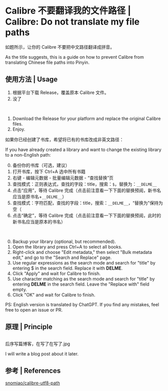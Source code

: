 # Calibre 不要翻译我的文件路径 | Calibre: Do not translate my file paths

如题所示，让你的 Calibre 不要把中文路径翻译成拼音。

As the title suggests, this is a guide on how to prevent Calibre from translating Chinese file paths into Pinyin.

## 使用方法 | Usage

1. 根据平台下载 Release，覆盖原本 Calibre 文件。
2. 没了

<br/>

1. Download the Release for your platform and replace the original Calibre files.
2. Enjoy.


如果你已经创建了书库，希望将已有的书库改成非英文路径：

If you have already created a library and want to change the existing library to a non-English path:

0. 备份你的书库（可选，建议）
1. 打开书库，按下 Ctrl+A 选中所有书籍
2. 右键 - 编辑元数据 - 批量编辑元数据 - “查找替换”页
3. 查找模式：正则表达式，查找的字段：title，搜索：`$`，替换为：`__DELME__`
4. 点击“应用”，等待 Calibre 完成（点击前注意看一下下面的替换预阅，新书名应当是原书名+`__DELME__`）
5. 查找模式：字符匹配，查找的字段：title，搜索：`__DELME__`，“替换为”保持为空（
5. 点击“确定”，等待 Calibre 完成（点击前注意看一下下面的替换预阅，此时的新书名应当是原本的书名）

<br/>

0. Backup your library (optional, but recommended).
1. Open the library and press Ctrl+A to select all books.
2. Right-click and choose "Edit metadata," then select "Bulk metadata edit," and go to the "Search and Replace" page.
3. Use regular expressions as the search mode and search for "title" by entering $ in the search field. Replace it with __DELME__.
4. Click "Apply" and wait for Calibre to finish.
5. Use character matching as the search mode and search for "title" by entering __DELME__ in the search field. Leave the "Replace with" field empty.
6. Click "OK" and wait for Calibre to finish.

PS: English version is translated by ChatGPT. If you find any mistakes, feel free to open an issue or PR.


## 原理 | Principle
## 

后序写篇博客，在写了在写了.jpg

I will write a blog post about it later.

## 参考 | References

[snomiao/calibre-utf8-path](https://github.com/snomiao/calibre-utf8-path)